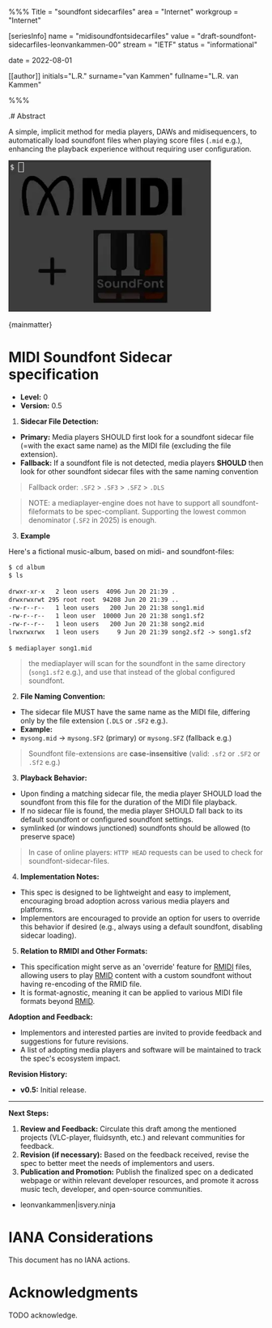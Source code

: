 %%%
Title = "soundfont sidecarfiles"
area = "Internet"
workgroup = "Internet"

[seriesInfo]
name = "midisoundfontsidecarfiles"
value = "draft-soundfont-sidecarfiles-leonvankammen-00"
stream = "IETF"
status = "informational"

date = 2022-08-01 

[[author]]
initials="L.R."
surname="van Kammen"
fullname="L.R. van Kammen"

%%%

<!-- for annotated version see: https://raw.githubusercontent.com/ietf-tools/rfcxml-templates-and-schemas/main/draft-rfcxml-general-template-annotated-00.xml -->

.# Abstract

A simple, implicit method for media players, DAWs and midisequencers, to automatically load soundfont files when playing score files (`.mid` e.g.), enhancing the playback experience without requiring user configuration.

<img src="RFC_SF_SIDECARFILE.webp" style="max-width:400px"/>

{mainmatter}

# MIDI Soundfont Sidecar specification

* **Level:** 0
* **Version:** 0.5

1. **Sidecar File Detection:**

- **Primary:** Media players SHOULD first look for a soundfont sidecar file (=with the exact same name) as the MIDI file (excluding the file extension).
- **Fallback:** If a soundfont file is not detected, media players **SHOULD** then look for other soundfont sidecar files with the same naming convention

> Fallback order: `.SF2` > `.SF3` > `.SFZ` > `.DLS`

> NOTE: a mediaplayer-engine does not have to support all soundfont-fileformats to be spec-compliant. Supporting the lowest common denominator (`.SF2` in 2025) is enough.

3. **Example**

Here's a fictional music-album, based on midi- and soundfont-files:

```
$ cd album 
$ ls

drwxr-xr-x   2 leon users  4096 Jun 20 21:39 .
drwxrwxrwt 295 root root  94208 Jun 20 21:39 ..
-rw-r--r--   1 leon users   200 Jun 20 21:38 song1.mid
-rw-r--r--   1 leon user  10000 Jun 20 21:38 song1.sf2
-rw-r--r--   1 leon users   200 Jun 20 21:38 song2.mid
lrwxrwxrwx   1 leon users     9 Jun 20 21:39 song2.sf2 -> song1.sf2

$ mediaplayer song1.mid
```

> the mediaplayer will scan for the soundfont in the same directory (`song1.sf2` e.g.), and use that instead of the global configured soundfont. 

2. **File Naming Convention:**

- The sidecar file MUST have the same name as the MIDI file, differing only by the file extension (`.DLS` or `.SF2` e.g.).
- **Example:**
 - `mysong.mid` → `mysong.SF2` (primary) or `mysong.SFZ` (fallback e.g.)

> Soundfont file-extensions are **case-insensitive** (valid: `.sf2` or `.SF2` or `.Sf2` e.g.)

3. **Playback Behavior:**

- Upon finding a matching sidecar file, the media player SHOULD load the soundfont from this file for the duration of the MIDI file playback.
- If no sidecar file is found, the media player SHOULD fall back to its default soundfont or configured soundfont settings.
- symlinked (or windows junctioned) soundfonts should be allowed (to preserve space)

> In case of online players: `HTTP HEAD` requests can be used to check for soundfont-sidecar-files.

4. **Implementation Notes:**

- This spec is designed to be lightweight and easy to implement, encouraging broad adoption across various media players and platforms.
- Implementors are encouraged to provide an option for users to override this behavior if desired (e.g., always using a default soundfont, disabling sidecar loading).

5. **Relation to RMIDI and Other Formats:**

- This specification might serve as an 'override' feature for [RMIDI](https://github.com/spessasus/sf2-rmidi-specification) files, allowing users to play [RMID](https://github.com/spessasus/sf2-rmidi-specification) content with a custom soundfont without having re-encoding of the RMID file.
- It is format-agnostic, meaning it can be applied to various MIDI file formats beyond [RMID](https://github.com/spessasus/sf2-rmidi-specification).

**Adoption and Feedback:**

- Implementors and interested parties are invited to provide feedback and suggestions for future revisions.
- A list of adopting media players and software will be maintained to track the spec's ecosystem impact.

**Revision History:**

- **v0.5:** Initial release.

---

**Next Steps:**

1. **Review and Feedback:** Circulate this draft among the mentioned projects (VLC-player, fluidsynth, etc.) and relevant communities for feedback.
2. **Revision (if necessary):** Based on the feedback received, revise the spec to better meet the needs of implementors and users.
3. **Publication and Promotion:** Publish the finalized spec on a dedicated webpage or within relevant developer resources, and promote it across music tech, developer, and open-source communities.

* leonvankammen|isvery.ninja

# IANA Considerations

This document has no IANA actions.

# Acknowledgments

TODO acknowledge.
